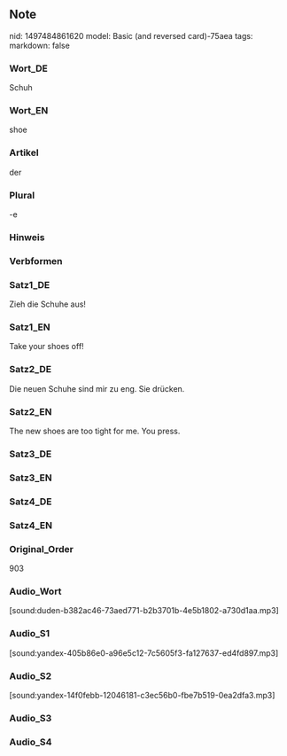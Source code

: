 ## Note
nid: 1497484861620
model: Basic (and reversed card)-75aea
tags: 
markdown: false

### Wort_DE
Schuh

### Wort_EN
shoe

### Artikel
der

### Plural
-e

### Hinweis


### Verbformen


### Satz1_DE
Zieh die Schuhe aus!

### Satz1_EN
Take your shoes off!

### Satz2_DE
Die neuen Schuhe sind mir zu eng. Sie drücken.

### Satz2_EN
The new shoes are too tight for me. You press.

### Satz3_DE


### Satz3_EN


### Satz4_DE


### Satz4_EN


### Original_Order
903

### Audio_Wort
[sound:duden-b382ac46-73aed771-b2b3701b-4e5b1802-a730d1aa.mp3]

### Audio_S1
[sound:yandex-405b86e0-a96e5c12-7c5605f3-fa127637-ed4fd897.mp3]

### Audio_S2
[sound:yandex-14f0febb-12046181-c3ec56b0-fbe7b519-0ea2dfa3.mp3]

### Audio_S3


### Audio_S4

